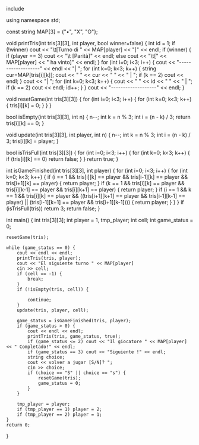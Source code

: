 include <iostream>

using namespace std;

const string MAP[3] = {"•", "X", "O"};

void printTris(int tris[3][3], int player, bool winner=false) {
    int id = 1;
    if (!winner) cout << "\t[Turno di " << MAP[player] << "]" << endl;
    if (winner) {
        if (player == 3) cout << "\t  [Parità]" << endl;
        else cout << "\t[" << MAP[player] << " ha vinto]" << endl;
    }
    for (int i=0; i<3; i++) {
        cout << "-------------------" << endl << "| ";
        for (int k=0; k<3; k++) {
            string cur=MAP[tris[i][k]];
            cout << " " << cur << " " << " | ";
            if (k == 2) cout << endl;
        }
        cout << "| ";
        for (int k=0; k<3; k++) {
            cout << " " << id << " " << " | ";
            if (k == 2) cout << endl;
            id++;
        }
    }
    cout << "-------------------" << endl;
}

void resetGame(int tris[3][3]) {
    for (int i=0; i<3; i++) {
        for (int k=0; k<3; k++) {
            tris[i][k] = 0;
        }
    }
}

bool isEmpty(int tris[3][3], int n) {
    n--;
    int k = n % 3;
    int i = (n - k) / 3;
    return tris[i][k] == 0;
}

void update(int tris[3][3], int player, int n) {
    n--;
    int k = n % 3;
    int i = (n - k) / 3;
    tris[i][k] = player;
}

bool isTrisFull(int tris[3][3]) {
    for (int i=0; i<3; i++) {
        for (int k=0; k<3; k++) {
            if (tris[i][k] == 0) return false;
        }
    }
    return true;
}

int isGameFinished(int tris[3][3], int player) {
    for (int i=0; i<3; i++) {
        for (int k=0; k<3; k++) {
            if (i == 1 && tris[i][k] == player && tris[i-1][k] == player && tris[i+1][k] == player) {
                return player;
            }
            if (k == 1 && tris[i][k] == player && tris[i][k-1] == player && tris[i][k+1] == player) {
                return player;
            }
            if (i == 1 && k == 1 && tris[i][k] == player &&
                    ((tris[i+1][k+1] == player && tris[i-1][k-1] == player) ||
                            (tris[i-1][k+1] == player && tris[i+1][k-1]))) {
                return player;
            }
        }
    }
    if (isTrisFull(tris)) return 3;
    return false;
}

int main() {
    int tris[3][3];
    int player = 1, tmp_player;
    int cell;
    int game_status = 0;

    resetGame(tris);

    while (game_status == 0) {
        cout << endl << endl;
        printTris(tris, player);
        cout << "El siguiente turno " << MAP[player] 
        cin >> cell;
        if (cell == -1) {
            break;
        }
        if (!isEmpty(tris, cell)) {
  
            continue;
        }
        update(tris, player, cell);

        game_status = isGameFinished(tris, player);
        if (game_status > 0) {
            cout << endl << endl;
            printTris(tris, game_status, true);
            if (game_status <= 2) cout << "Il giocatore " << MAP[player] << " Completado!" << endl;
            if (game_status == 3) cout << "Siguiente !" << endl;
            string choice;
            cout << volver a jugar [S/N]? ";
            cin >> choice;
            if (choice == "S" || choice == "s") {
                resetGame(tris);
                game_status = 0;
            }
        }

        tmp_player = player;
        if (tmp_player == 1) player = 2;
        if (tmp_player == 2) player = 1;
    }
    return 0;
}
